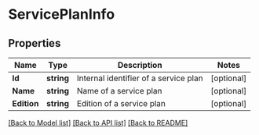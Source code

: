 # ServicePlanInfo

## Properties
Name | Type | Description | Notes
------------ | ------------- | ------------- | -------------
**Id** | **string** | Internal identifier of a service plan | [optional] 
**Name** | **string** | Name of a service plan | [optional] 
**Edition** | **string** | Edition of a service plan | [optional] 

[[Back to Model list]](../README.md#documentation-for-models) [[Back to API list]](../README.md#documentation-for-api-endpoints) [[Back to README]](../README.md)



